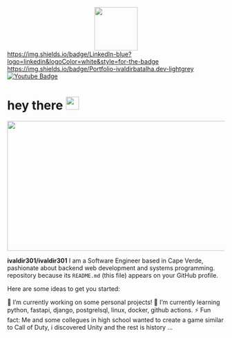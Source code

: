 <div id="header" align="center">
  <img src="https://media.giphy.com/media/M9gbBd9nbDrOTu1Mqx/giphy.gif" width="100"/>
</div>

<div id="badges">
  <a href="https://www.linkedin.com/in/ivaldir-batalha-a67952185/">
    https://img.shields.io/badge/LinkedIn-blue?logo=linkedin&logoColor=white&style=for-the-badge
  </a>
  <a href="ivaldirbatalha.dev">
    https://img.shields.io/badge/Portfolio-ivaldirbatalha.dev-lightgrey
  </a>
  <a href="https://www.youtube.com/@ivaldirbatalha5436">
    <img src="https://img.shields.io/badge/YouTube-red?style=for-the-badge&logo=youtube&logoColor=white" alt="Youtube Badge"/>
  </a>
</div>

<img src="https://komarev.com/ghpvc/?username=ivaldir301&style=flat-square&color=blue" alt=""/>

<h1>
  hey there
  <img src="https://media.giphy.com/media/hvRJCLFzcasrR4ia7z/giphy.gif" width="30px"/>
</h1>

<div align="center">
  <img src="https://media.giphy.com/media/dWesBcTLavkZuG35MI/giphy.gif" width="600" height="300"/>
</div>

**ivaldir301/ivaldir301** I am a Software Engineer based in Cape Verde, pashionate about backend web development and systems programming.  repository because its `README.md` (this file) appears on your GitHub profile.

Here are some ideas to get you started:

🔭 I’m currently working on some personal projects!
🌱 I’m currently learning python, fastapi, django, postgrelsql, linux, docker, github actions.
⚡ Fun fact: Me and some collegues in high school wanted to create a game similar to Call of Duty, i discovered Unity and the rest is history ...
